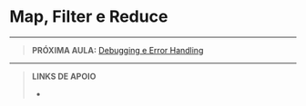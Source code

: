 # Map, Filter e Reduce





---

> **PRÓXIMA AULA:** [Debugging e Error Handling](../11-debugging-e-error_handling)

---

> **LINKS DE APOIO**
>
> - []()
